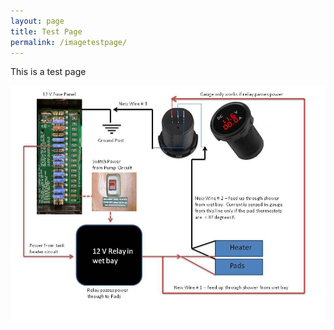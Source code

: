 ```yaml
---
layout: page
title: Test Page
permalink: /imagetestpage/
---
```


This is a test page

<img src="/assets/webammeterdiagramV1.jpg"/>
